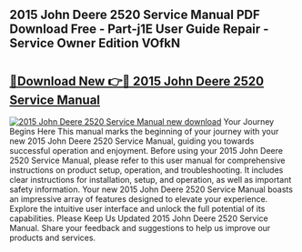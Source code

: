 ## 2015 John Deere 2520 Service Manual PDF Download Free - Part-j1E User Guide Repair - Service Owner Edition VOfkN

# <h2><a href="http://bc79155.oget.top/?id=2015+John+Deere+2520+Service+Manual">🔗Download New 👉🔴 2015 John Deere 2520 Service Manual</a></h2>

[![2015 John Deere 2520 Service Manual new download](https://i.imgur.com/5g1atiW.png)](http://bc79155.oget.top/?id=2015+John+Deere+2520+Service+Manual)
Your Journey Begins Here This manual marks the beginning of your journey with your new 2015 John Deere 2520 Service Manual, guiding you towards successful operation and enjoyment. Before using your 2015 John Deere 2520 Service Manual, please refer to this user manual for comprehensive instructions on product setup, operation, and troubleshooting. It includes clear instructions for installation, setup, and operation, as well as important safety information. Your new 2015 John Deere 2520 Service Manual boasts an impressive array of features designed to elevate your experience. Explore the intuitive user interface and unlock the full potential of its capabilities. Please Keep Us Updated 2015 John Deere 2520 Service Manual. Share your feedback and suggestions to help us improve our products and services.
